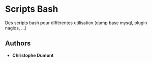 # Scripts Bash

Des scripts bash pour différentes utilisation (dump base mysql, plugin nagios, ...)

## Authors

* **Christophe Dumont** 
